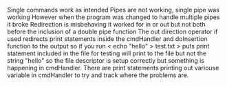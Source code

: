 Single commands work as intended
Pipes are not working, single pipe was working
However when the program was changed to handle multiple
pipes it broke
Redirection is misbehaving it worked for in or out but not both
before the inclusion of a double pipe function
The out direction operator if used redirects print statements inside
the cmdHandler and doInsertion function to the output
so if you run
< echo "hello"  > test.txt >  puts print statement included in the file for testing will print to the file but not the string "hello" 
so the file descriptor is setup correctly but something is happening in cmdHandler.
There are print statements printing out variouse variable in cmdHandler to try and track where the problems are.
